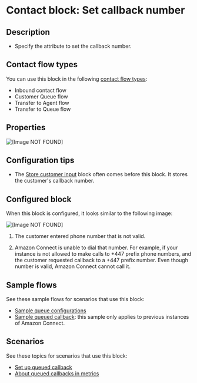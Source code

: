 # Contact block: Set callback number<a name="set-callback-number"></a>

## Description<a name="set-callback-number-description"></a>
+ Specify the attribute to set the callback number\.

## Contact flow types<a name="set-callback-number-types"></a>

You can use this block in the following [contact flow types](create-contact-flow.md#contact-flow-types):
+ Inbound contact flow
+ Customer Queue flow
+ Transfer to Agent flow
+ Transfer to Queue flow

## Properties<a name="set-callback-number-properties"></a>

![\[Image NOT FOUND\]](http://docs.aws.amazon.com/connect/latest/adminguide/images/set-callback-number.png)

## Configuration tips<a name="set-callback-number-tips"></a>
+ The [Store customer input](store-customer-input.md) block often comes before this block\. It stores the customer's callback number\.

## Configured block<a name="set-callback-number-configured"></a>

When this block is configured, it looks similar to the following image:

![\[Image NOT FOUND\]](http://docs.aws.amazon.com/connect/latest/adminguide/images/set-callback-number-configured.png)

1. The customer entered phone number that is not valid\.

1. Amazon Connect is unable to dial that number\. For example, if your instance is not allowed to make calls to \+447 prefix phone numbers, and the customer requested callback to a \+447 prefix number\. Even though number is valid, Amazon Connect cannot call it\. 

## Sample flows<a name="set-callback-number-samples"></a>

 See these sample flows for scenarios that use this block:
+ [Sample queue configurations](sample-queue-configurations.md)
+ [Sample queued callback](sample-queued-callback.md): this sample only applies to previous instances of Amazon Connect\.

## Scenarios<a name="set-callback-number-scenarios"></a>

See these topics for scenarios that use this block:
+ [Set up queued callback](setup-queued-callback.md)
+ [About queued callbacks in metrics](about-queued-callbacks.md)